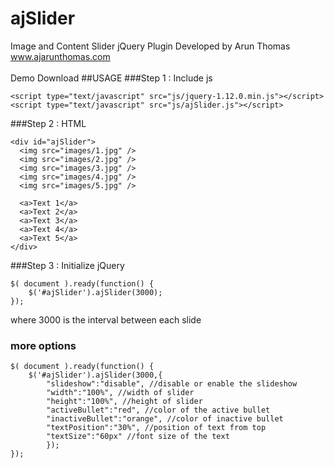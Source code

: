# ajSlider
Image and Content Slider jQuery Plugin
Developed by Arun Thomas
www.ajarunthomas.com
<br>
<br>
<a href="http://www.ajarunthomas.com/jquery/ajSlider/demo/" target="_blank" style="text-decoration:none">Demo</a>
<a download href="http://www.ajarunthomas.com/files/ajSlider.js" target="_blank" style="text-decoration:none">Download</a>
##USAGE
###Step 1 : Include js
```
<script type="text/javascript" src="js/jquery-1.12.0.min.js"></script>
<script type="text/javascript" src="js/ajSlider.js"></script>
```
###Step 2 : HTML
```
<div id="ajSlider">
  <img src="images/1.jpg" />
  <img src="images/2.jpg" />
  <img src="images/3.jpg" />
  <img src="images/4.jpg" />
  <img src="images/5.jpg" />
  
  <a>Text 1</a>
  <a>Text 2</a>
  <a>Text 3</a>
  <a>Text 4</a>
  <a>Text 5</a>
</div>
```
###Step 3 : Initialize jQuery
```
$( document ).ready(function() {
    $('#ajSlider').ajSlider(3000);
});
```
where 3000 is the interval between each slide
### more options
```
$( document ).ready(function() {
    $('#ajSlider').ajSlider(3000,{
		"slideshow":"disable", //disable or enable the slideshow
		"width":"100%", //width of slider
		"height":"100%", //height of slider
		"activeBullet":"red", //color of the active bullet
		"inactiveBullet":"orange", //color of inactive bullet
		"textPosition":"30%", //position of text from top
		"textSize":"60px" //font size of the text
		});
});
```
